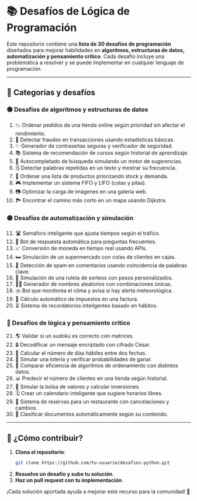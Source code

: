 # 📚 Desafíos de Lógica de Programación

Este repositorio contiene una **lista de 30 desafíos de programación** diseñados para mejorar habilidades en **algoritmos, estructuras de datos, automatización y pensamiento crítico**. Cada desafío incluye una problemática a resolver y se puede implementar en cualquier lenguaje de programación.

---

## 📌 Categorías y desafíos

### 🟢 Desafíos de algoritmos y estructuras de datos
1. 📉 Ordenar pedidos de una tienda online según prioridad sin afectar el rendimiento.
2. 🔎 Detectar fraudes en transacciones usando estadísticas básicas.
3. ✨ Generador de contraseñas seguras y verificador de seguridad.
4. 📚 Sistema de recomendación de cursos según historial de aprendizaje.
5. 🎨 Autocompletado de búsqueda simulando un motor de sugerencias.
6. 🗒️ Detectar palabras repetidas en un texto y mostrar su frecuencia.
7. 💼 Ordenar una lista de productos priorizando stock y demanda.
8. 🎮 Implementar un sistema FIFO y LIFO (colas y pilas).
9. 📷 Optimizar la carga de imágenes en una galería web.
10. 🏞️ Encontrar el camino más corto en un mapa usando Dijkstra.

### 🟡 Desafíos de automatización y simulación
11. 🛣️ Semáforo inteligente que ajusta tiempos según el tráfico.
12. 🤖 Bot de respuesta automática para preguntas frecuentes.
13. 📈 Conversión de moneda en tiempo real usando APIs.
14. 🛏️ Simulación de un supermercado con colas de clientes en cajas.
15. 🚷 Detección de spam en comentarios usando coincidencia de palabras clave.
16. 🎲 Simulación de una ruleta de sorteos con pesos personalizados.
17. 👨‍🎭 Generador de nombres aleatorios con combinaciones únicas.
18. ⛈️ Bot que monitorea el clima y avisa si hay alerta meteorológica.
19. 📆 Cálculo automático de impuestos en una factura.
20. ⏳ Sistema de recordatorios inteligentes basado en hábitos.

### 🔵 Desafíos de lógica y pensamiento crítico
21. 🌎 Validar si un sudoku es correcto con matrices.
22. 🔒 Decodificar un mensaje encriptado con cifrado César.
23. 📅 Calcular el número de días hábiles entre dos fechas.
24. 🎫 Simular una lotería y verificar probabilidades de ganar.
25. 🔄 Comparar eficiencia de algoritmos de ordenamiento con distintos datos.
26. 📊 Predecir el número de clientes en una tienda según historial.
27. 💼 Simular la bolsa de valores y calcular inversiones.
28. 🗓️ Crear un calendario inteligente que sugiere horarios libres.
29. 🏨 Sistema de reservas para un restaurante con cancelaciones y cambios.
30. 📓 Clasificar documentos automáticamente según su contenido.

---

## 🌟 ¿Cómo contribuir?
1. **Clona el repositorio**:  
   ```bash
   git clone https://github.com/tu-usuario/desafios-python.git
   ```
2. **Resuelve un desafío y sube tu solución**.
3. **Haz un pull request con tu implementación**.

¡Cada solución aportada ayuda a mejorar este recurso para la comunidad! 🚀
